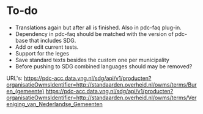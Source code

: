 # To-do

- Translations again but after all is finished. Also in pdc-faq plug-in.
- Dependency in pdc-faq should be matched with the version of pdc-base that includes SDG.
- Add or edit current tests.
- Support for the leges
- Save standard texts besides the custom one per municipality
- Before pushing to SDG combined languages should may be removed?

URL's:
https://pdc-acc.data.vng.nl/sdg/api/v1/producten?organisatieOwmsIdentifier=http://standaarden.overheid.nl/owms/terms/Buren_(gemeente)
https://pdc-acc.data.vng.nl/sdg/api/v1/producten?organisatieOwmsIdentifier=http://standaarden.overheid.nl/owms/terms/Vereniging_van_Nederlandse_Gemeenten